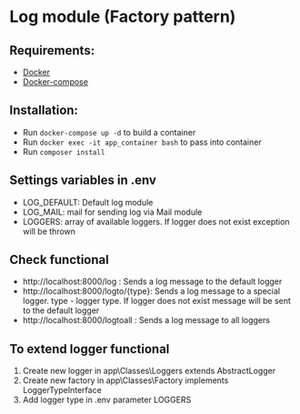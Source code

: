 # Log module (Factory pattern)

## Requirements:
- [Docker](https://docs.docker.com/engine/install/ubuntu/)
- [Docker-compose](https://docs.docker.com/compose/install/)

## Installation:
- Run `docker-compose up -d` to build a container
- Run `docker exec -it app_container bash` to pass into container
- Run `composer install`

## Settings variables in .env
- LOG_DEFAULT: Default log module
- LOG_MAIL: mail for sending log via Mail module
- LOGGERS: array of available loggers. If logger does not exist exception will be thrown

## Check functional
- http://localhost:8000/log : Sends a log message to the default logger
- http://localhost:8000/logto/{type}: Sends a log message to a special logger. type - logger type. If logger does not exist message will be sent to the default logger
- http://localhost:8000/logtoall : Sends a log message to all loggers

## To extend logger functional
1. Create new logger in app\Classes\Loggers extends AbstractLogger
2. Create new factory in app\Classes\Factory implements LoggerTypeInterface
3. Add logger type in .env parameter LOGGERS
